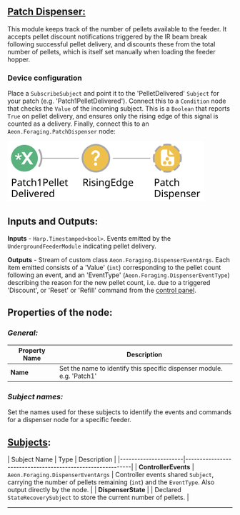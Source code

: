 ## <u>**Patch Dispenser:**</u>

This module keeps track of the number of pellets available to the feeder. It accepts pellet discount notifications triggered by the IR beam break following successful pellet delivery, and discounts these from the total number of pellets, which is itself set manually when loading the feeder hopper.

### **Device configuration**

 Place a `SubscribeSubject` and point it to the 'PelletDelivered' `Subject` for your patch (e.g. 'Patch1PelletDelivered'). Connect this to a `Condition` node that checks the `Value` of the incoming subject. This is a `Boolean` that reports `True` on pellet delivery, and ensures only the rising edge of this signal is counted as a delivery. Finally, connect this to an `Aeon.Foraging.PatchDispenser` node:

![Aeon.Foraging.PatchDispenser](./Workflows/patchDispenser.svg)

## Inputs and Outputs:

**Inputs** - `Harp.Timestamped<bool>`. Events emitted by the `UndergroundFeederModule` indicating pellet delivery. 

**Outputs** - Stream of custom class `Aeon.Foraging.DispenserEventArgs`. Each item emitted consists of a 'Value' (`int`) corresponding to the pellet count following an event, and an 'EventType' (`Aeon.Foraging.DispenserEventType`) describing the reason for the new pellet count, i.e. due to a triggered 'Discount', or 'Reset' or 'Refill' command from the [control panel](../../GUI/controlPanel.md).

## **Properties of the node:**

### ***General:***

| Property Name | Description                                           |
|---------------|-------------------------------------------------------|
| **Name**      | Set the name to identify this specific dispenser module. e.g. 'Patch1' |

### ***Subject names:***
Set the names used for these subjects to identify the events and commands for a dispenser node for a specific feeder.

## <u>Subjects</u>:

| Subject Name          | Type                    | Description                                                         |
|----------------------|-----------------------------------------------------------|
| **ControllerEvents** | `Aeon.Foraging.DispenserEventArgs` | Controller events shared `Subject`, carrying the number of pellets remaining (`int`) and the `EventType`. Also output directly by the node. |
| **DispenserState** |   | Declared `StateRecoverySubject` to store the current number of pellets. |

---